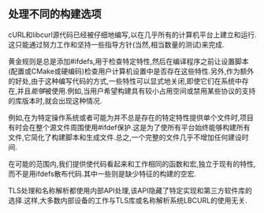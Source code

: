 
## 处理不同的构建选项

cURL和libcurl源代码已经被仔细地编写,以在几乎所有的计算机平台上建立和运行.这只能通过努力工作和坚持一些指导方针(当然,相当数量的测试)来完成.

黄金规则是总是添加#ifdefs,用于检查特定特性,然后在编译程序之前让设置脚本(配置或CMake或硬编码)检查用户计算机设置中是否存在这些特性.另外,作为额外的好处,由于这种编写代码的方式,一些特性可以显式地关闭,即使它们在系统中存在,并且*能够*被使用.例如,当用户希望构建具有较小占用空间或禁用某些协议的支持的库版本时,就会出现这种情况.

例如,在为特定操作系统或者可能为并不总是存在的特定特性提供单个文件时,项目有时会在整个源文件周围使用#ifdef保护.这是为了使所有平台始终能够构建所有文件,它简化了构建脚本和生成文件.总之,一个完整的文件几乎不增加任何建设时间.

在可能的范围内,我们提供使代码看起来和工作相同的函数和宏,独立于现有的特性,而不是用ifdefs散布代码.其中一些则是缺少特征的构建的空宏.

TLS处理和名称解析都使用内部API处理,该API隐藏了特定实现和第三方软件库的选择.这样,大多数内部设备的工作与TLS库或名称解析系统LBCURL的使用无关.
